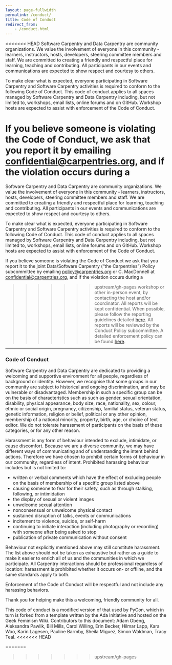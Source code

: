 ```yaml
---
layout: page-fullwidth
permalink: /conduct/
title: Code of Conduct
redirect_from:
    - /conduct.html
---
```


<<<<<<< HEAD
Software Carpentry and Data Carpentry are community organizations. 
We value the involvement of everyone in this community - learners, instructors, hosts, developers, steering
committee members and staff. We are committed to creating a friendly and respectful place for learning, 
teaching and contributing. All participants in our events and communications are expected to show respect 
and courtesy to others.  
 
To make clear what is expected, everyone participating in Software Carpentry and Software Carpentry activities 
is required to conform to the following Code of Conduct. This code of conduct applies to all spaces managed by
Software Carpentry and Data Carpentry including, but not limited to, workshops, email lists, online forums and 
on GitHub. Workshop hosts are expected to assist with enforcement of the Code of Conduct.  

If you believe someone is violating the Code of Conduct, we ask that you report it by emailing
[confidential@carpentries.org](mailto:confidential@carpentries.org), and if the violation occurs during a
=======
Software Carpentry and Data Carpentry are community organizations.
We value the involvement of everyone in this community - learners, instructors, hosts, developers, steering
committee members and staff. We are committed to creating a friendly and respectful place for learning,
teaching and contributing. All participants in our events and communications are expected to show respect
and courtesy to others.  

To make clear what is expected, everyone participating in Software Carpentry and Software Carpentry activities
is required to conform to the following Code of Conduct. This code of conduct applies to all spaces managed by
Software Carpentry and Data Carpentry including, but not limited to, workshops, email lists, online forums and
on GitHub. Workshop hosts are expected to assist with enforcement of the Code of Conduct.  

If you believe someone is violating the Code of Conduct we ask that you report it to the joint Data/Software Carpentry (“the Carpentries”) Policy subcommittee by emailing [policy@carpentries.org](mailto:policy@carpentries.org) or 
C. MacDonnell at [confidential@carpentries.org](mailto:confidential@carpentries.org), and if the violation occurs during a

>>>>>>> upstream/gh-pages
workshop or other in-person event,
by contacting the host and/or coordinator. All reports will be kept confidential.  When possible, please follow
the reporting guidelines detailed [here](/CoC-reporting/). All reports will be reviewed by the Conduct Policy
subcommittee. A detailed enforcement policy can be found [here](/CoC-enforcement/).  

<hr>

### Code of Conduct

Software Carpentry and Data Carpentry are dedicated to providing a welcoming and supportive environment for all
people, regardless of background or identity. However, we recognise that some groups in our community are subject
to historical and ongoing discrimination, and may be vulnerable or disadvantaged. Membership in such a specific
group can be on the basis of characteristics such as such as gender, sexual orientation, disability, physical
appearance, body size, race, nationality, sex, colour, ethnic or social origin, pregnancy, citizenship, familial
status, veteran status, genetic information, religion or belief, political or any other opinion, membership of a
national minority, property, birth, age, or choice of text editor. We do not tolerate harassment of participants
on the basis of these categories, or for any other reason.

Harassment is any form of behaviour intended to exclude, intimidate, or cause discomfort. Because we are a
diverse community, we may have different ways of communicating and of understanding the intent behind actions.
Therefore we have chosen to prohibit certain forms of behaviour in our community, regardless of intent.
Prohibited harassing behaviour includes but is not limited to:  

- written or verbal comments which have the effect of excluding people on the basis of membership of a specific group listed above  
- causing someone to fear for their safety, such as through stalking, following, or intimidation  
- the display of sexual or violent images  
- unwelcome sexual attention  
- nonconsensual or unwelcome physical contact  
- sustained disruption of talks, events or communications  
- incitement to violence, suicide, or self-harm  
- continuing to initiate interaction (including photography or recording) with someone after being asked to stop  
- publication of private communication without consent  

Behaviour not explicitly mentioned above may still constitute harassment. The list above should not be taken as
exhaustive but rather as a guide to make it easier to enrich all of us and the communities in which we
participate. All Carpentry interactions should be professional regardless of location: harassment is prohibited
whether it occurs on- or offline, and the same standards apply to both.  

Enforcement of the Code of Conduct will be respectful and not include any harassing behaviors.  

Thank you for helping make this a welcoming, friendly community for all.  

This code of conduct is a modified
version of that used by PyCon, which in turn is forked from a template written by the Ada Initiative and hosted
on the Geek Feminism Wiki. Contributors to this document: Adam Obeng, Aleksandra Pawlik, Bill Mills, Carol
Willing, Erin Becker, Hilmar Lapp, Kara Woo, Karin Lagesen, Pauline Barmby, Sheila Miguez, Simon Waldman, Tracy
Teal.
<<<<<<< HEAD


=======
>>>>>>> upstream/gh-pages
